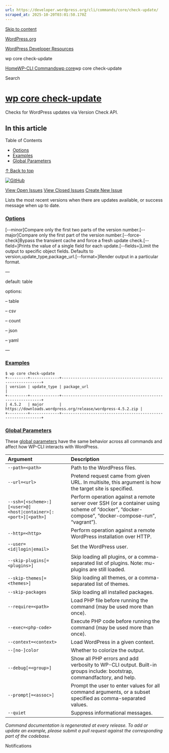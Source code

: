 ```yaml
---
url: https://developer.wordpress.org/cli/commands/core/check-update/
scraped_at: 2025-10-20T03:01:50.170Z
---
```


[Skip to content](https://developer.wordpress.org/cli/commands/core/check-update/#wp--skip-link--target)

[WordPress.org](https://wordpress.org/)

[WordPress Developer Resources](https://developer.wordpress.org/)

wp core check-update


[Home](https://developer.wordpress.org/)[WP-CLI Commands](https://developer.wordpress.org/cli/commands/)[wp core](https://developer.wordpress.org/cli/commands/core/)wp core check-update

Search

# [wp core check-update](https://developer.wordpress.org/cli/commands/core/check-update/)

Checks for WordPress updates via Version Check API.

## In this article

Table of Contents

- [Options](https://developer.wordpress.org/cli/commands/core/check-update/#options)
- [Examples](https://developer.wordpress.org/cli/commands/core/check-update/#examples)
- [Global Parameters](https://developer.wordpress.org/cli/commands/core/check-update/#global-parameters)

[↑ Back to top](https://developer.wordpress.org/cli/commands/core/check-update/#wp--skip-link--target)

[![GitHub](https://make.wordpress.org/cli/wp-content/plugins/wporg-cli/assets/images/github-mark.svg)](https://github.com/wp-cli/core-command)

[View Open Issues](https://github.com/login?return_to=%2Fissues%3Fq%3Dlabel%3Acommand%3Acore-check-update+sort%3Aupdated-desc+org%3Awp-cli+is%3Aopen) [View Closed Issues](https://github.com/login?return_to=%2Fissues%3Fq%3Dlabel%3Acommand%3Acore-check-update+sort%3Aupdated-desc+org%3Awp-cli+is%3Aclosed) [Create New Issue](https://github.com/wp-cli/core-command/issues/new)

Lists the most recent versions when there are updates available, or success message when up to date.

### [Options](https://developer.wordpress.org/cli/commands/core/check-update/\#options)

\[--minor\]Compare only the first two parts of the version number.\[--major\]Compare only the first part of the version number.\[--force-check\]Bypass the transient cache and force a fresh update check.\[--field=<field>\]Prints the value of a single field for each update.\[--fields=<fields>\]Limit the output to specific object fields. Defaults to version,update\_type,package\_url.\[--format=<format>\]Render output in a particular format.

—

default: table

options:

– table

– csv

– count

– json

– yaml

—

### [Examples](https://developer.wordpress.org/cli/commands/core/check-update/\#examples)

```
$ wp core check-update
+---------+-------------+-------------------------------------------------------------+
| version | update_type | package_url                                                 |
+---------+-------------+-------------------------------------------------------------+
| 4.5.2   | major       | https://downloads.wordpress.org/release/wordpress-4.5.2.zip |
+---------+-------------+-------------------------------------------------------------+

```

### [Global Parameters](https://developer.wordpress.org/cli/commands/core/check-update/\#global-parameters)

These [global parameters](https://make.wordpress.org/cli/handbook/config/) have the same behavior across all commands and affect how WP-CLI interacts with WordPress.

| **Argument** | **Description** |
| :-- | :-- |
| `--path=<path>` | Path to the WordPress files. |
| `--url=<url>` | Pretend request came from given URL. In multisite, this argument is how the target site is specified. |
| `--ssh=[<scheme>:][<user>@]<host\|container>[:<port>][<path>]` | Perform operation against a remote server over SSH (or a container using scheme of “docker”, “docker-compose”, “docker-compose-run”, “vagrant”). |
| `--http=<http>` | Perform operation against a remote WordPress installation over HTTP. |
| `--user=<id\|login\|email>` | Set the WordPress user. |
| `--skip-plugins[=<plugins>]` | Skip loading all plugins, or a comma-separated list of plugins. Note: mu-plugins are still loaded. |
| `--skip-themes[=<themes>]` | Skip loading all themes, or a comma-separated list of themes. |
| `--skip-packages` | Skip loading all installed packages. |
| `--require=<path>` | Load PHP file before running the command (may be used more than once). |
| `--exec=<php-code>` | Execute PHP code before running the command (may be used more than once). |
| `--context=<context>` | Load WordPress in a given context. |
| `--[no-]color` | Whether to colorize the output. |
| `--debug[=<group>]` | Show all PHP errors and add verbosity to WP-CLI output. Built-in groups include: bootstrap, commandfactory, and help. |
| `--prompt[=<assoc>]` | Prompt the user to enter values for all command arguments, or a subset specified as comma-separated values. |
| `--quiet` | Suppress informational messages. |

_Command documentation is regenerated at every release. To add or update an example, please submit a pull request against the corresponding part of the codebase._

Notifications